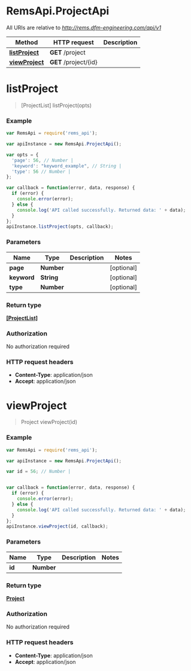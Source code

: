 # RemsApi.ProjectApi

All URIs are relative to *http://rems.dfm-engineering.com/api/v1*

Method | HTTP request | Description
------------- | ------------- | -------------
[**listProject**](ProjectApi.md#listProject) | **GET** /project | 
[**viewProject**](ProjectApi.md#viewProject) | **GET** /project/{id} | 


<a name="listProject"></a>
# **listProject**
> [ProjectList] listProject(opts)



### Example
```javascript
var RemsApi = require('rems_api');

var apiInstance = new RemsApi.ProjectApi();

var opts = { 
  'page': 56, // Number | 
  'keyword': "keyword_example", // String | 
  'type': 56 // Number | 
};

var callback = function(error, data, response) {
  if (error) {
    console.error(error);
  } else {
    console.log('API called successfully. Returned data: ' + data);
  }
};
apiInstance.listProject(opts, callback);
```

### Parameters

Name | Type | Description  | Notes
------------- | ------------- | ------------- | -------------
 **page** | **Number**|  | [optional] 
 **keyword** | **String**|  | [optional] 
 **type** | **Number**|  | [optional] 

### Return type

[**[ProjectList]**](ProjectList.md)

### Authorization

No authorization required

### HTTP request headers

 - **Content-Type**: application/json
 - **Accept**: application/json

<a name="viewProject"></a>
# **viewProject**
> Project viewProject(id)



### Example
```javascript
var RemsApi = require('rems_api');

var apiInstance = new RemsApi.ProjectApi();

var id = 56; // Number | 


var callback = function(error, data, response) {
  if (error) {
    console.error(error);
  } else {
    console.log('API called successfully. Returned data: ' + data);
  }
};
apiInstance.viewProject(id, callback);
```

### Parameters

Name | Type | Description  | Notes
------------- | ------------- | ------------- | -------------
 **id** | **Number**|  | 

### Return type

[**Project**](Project.md)

### Authorization

No authorization required

### HTTP request headers

 - **Content-Type**: application/json
 - **Accept**: application/json


